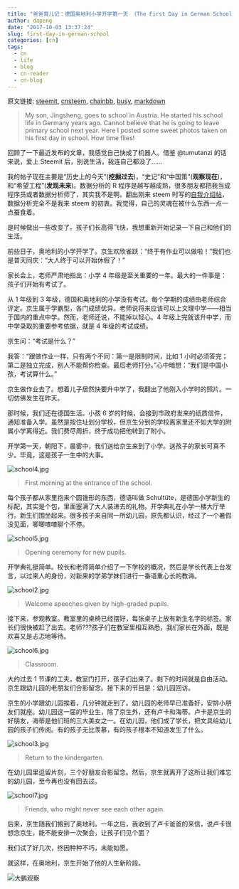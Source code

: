 ```yaml
---
title: "爸爸育儿记：德国奥地利小学开学第一天 （The First Day in German School）"
author: dapeng
date: "2017-10-03 13:37:24"
slug: first-day-in-german-school
categories: [cn]
tags: 
  - cn
  - life
  - blog
  - cn-reader
  - cn-blog
---
```


原文链接: [steemit](https://steemit.com/cn/@dapeng/first-day-in-german-school), [cnsteem](https://cnsteem.com/cn/@dapeng/first-day-in-german-school), [chainbb](https://chainbb.com/cn/@dapeng/first-day-in-german-school), [busy](https://busy.org/cn/@dapeng/first-day-in-german-school), [markdown](https://raw.githubusercontent.com/pzhaonet/steem_mirror/master/content/post/first-day-in-german-school.md)

> My son, Jingsheng, goes to school in Austria. He started his school life in Germany years ago. Cannot believe that he is going to leave primary school next year. Here I posted some sweet photos taken on his first day in school. How time flies!



回顾了一下最近发布的文章，我感觉自己快成了机器人。借鉴 @tumutanzi 的话来说，爱上 Steemit 后，别说生活，我连自己都没了......


我的帖子现在主要是“历史上的今天”(**挖掘过去**)，“史记”和“中国策”(**观察现在**)，和“希望工程”(**发现未来**)。数据分析的 R 程序是越写越成熟，很多朋友都把我当成程序员或者数据分析师了，其实我不是啊。翻出刚来 steem 时写的[自我介绍帖](https://steemit.com/introduceyourself/@dapeng/self-introduction-of-dapeng)，数据分析完全不是我来 steem 的初衷。我觉得，自己的灵魂在被什么东西一点一点蚕食着。


是时候做出一些改变了。孩子们长高得飞快，我想重新开始记录一下自己和他们的生活。



前些日子，奥地利的小学开学了。京生欢欣雀跃：“终于有作业可以做啦！”我们也是普天同庆：“大人终于可以开始休假了！”


家长会上，老师严肃地指出：小学 4 年级是至关重要的一年。最大的一件事是：孩子们开始有考试了。


从 1 年级到 3 年级，德国和奥地利的小学没有考试。每个学期的成绩由老师综合评定。京生属于学霸型，各门成绩优异。老师说将来应该可以上文理中学——相当于国内的重点中学。然而，老师还说，不能掉以轻心。4 年级上完就该升中学，而中学录取的重要参考依据，就是 4 年级的考试成绩。


京生问：“考试是什么？”


我答：“跟做作业一样，只有两个不同：第一是限制时间，比如 1 小时必须答完；第二是独立完成，别人不能帮你检查。最后老师打分。”心中暗想：“我们是中国小孩，考试算什么。”


京生做作业去了。想着儿子居然快要升中学了，我翻出了他刚入小学时的照片。一切仿佛发生在昨天。


那时候，我们还在德国生活。小孩 6 岁的时候，会接到市政府发来的纸质信件，通知准备入学。虽然是按住址划分学校，但京生分到的学校离家里还不如大学的附属小学离得近。我们费尽周折，终于成功把他转到了附小。


开学第一天，朝阳下，晨雾中，我们送给京生来到了小学。送孩子的家长可真不少。毕竟，这是孩子一生中的大事。


![school4.jpg](https://steemitimages.com/DQmVKj2R9piEH4uR1YYxM669ZycEoQYSr2gCiwbDMwJq2pm/school4.jpg)

> First morning at the entrance of the school.


每个孩子都从家里抱来个圆锥形的东西，德语叫做 Schultüte，是德国小学新生的标配，其实是个包，里面塞满了大人装进去的礼物。开学典礼在小学一楼大厅举行。新生们围坐起来。很多孩子来自同一所幼儿园，原先都认识，经过了一个暑假没见面，唧唧喳喳聊个不停。


![school5.jpg](https://steemitimages.com/DQmRkDqcZvs4q3V7aC6FFQhczrg78LaWXv6SjBM2bx9G7vs/school5.jpg)

> Opening ceremony for new pupils.


开学典礼挺简单。校长和老师简单介绍了一下学校的概况，然后是学长代表上台发言，以过来人的身份，对新来的学弟学妹们进行一番语重心长的教诲。


![school2.jpg](https://steemitimages.com/DQmTTvodFPtihcJ5egHa41h1BCJGg9a2tbXWPV6x5Y6v32H/school2.jpg)

> Welcome speeches given by high-graded pupils.


接下来，参观教室。教室里的桌椅已经摆好，每张桌子上放有新生名字的标签。家长们很快被赶了出去。老师???孩子们在教室里相互熟悉，我们家长在外面，既是欢喜又是忐忑地等待。


![school6.jpg](https://steemitimages.com/DQmQRWRhhrEdN4ywbJbjhNzxcm1BftHUTCiBJ28veQA6AUj/school6.jpg)

> Classroom.


大约过去 1 节课的工夫，教室门打开，孩子们出来了。剩下的时间就是自由活动。京生跟幼儿园的老朋友们合影留念。接下来的节目是：幼儿园回访。


京生的小学跟幼儿园挨着，几分钟就走到了。幼儿园的老师早已准备好，安排小朋友们就座。幼儿园这一届的毕业生，除了京生外，还有卢卡和海蒂。卢卡是京生的好朋友，海蒂是他们班的三大美女之一。在幼儿园，他们成了学长，把文具给幼儿园的孩子们传阅。有的孩子无比羡慕，有的孩子根本不知道发生了什么。


![school3.jpg](https://steemitimages.com/DQmdLod7d6eFysf9noVZtLEPpQrdAduY6wYKBGMDjXZa1MJ/school3.jpg)

> Return to the kindergarten.


在幼儿园里逗留片刻，三个好朋友合影留念。然后，京生就离开了这所让我们难忘的幼儿园，至今再也没有回去过。


![school7.jpg](https://steemitimages.com/DQmQ39rLztaQNpMGxStf9vxJueNmxCQC4PFRrcyUG1Bhu4r/school7.jpg)

> Friends, who might never see each other again.


后来，京生随我们搬到了奥地利。一年之后，我收到了卢卡爸爸的来信，说卢卡很想念京生，能不能安排一次聚会，让孩子们见个面？


我们试了好几次，终因种种不巧，未能如愿。


就这样，在奥地利，京生开始了他的人生新阶段。


![大鹏观察](https://steemitimages.com/DQmeYUwQ7Juorgd79o6D5E34BnUYxwfmLxYH4cApgPRhRf6/end2.jpg)
